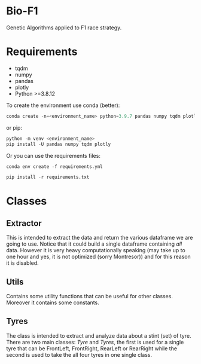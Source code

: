 # Bio-F1
Genetic Algorithms applied to F1 race strategy.

# Requirements
- tqdm
- numpy
- pandas
- plotly
- Python >=3.8.12

To create the environment use conda (better):
```python
conda create -n=<environment_name> python=3.9.7 pandas numpy tqdm plotly
```
or pip:
```python
python -m venv <environment_name> 
pip install -U pandas numpy tqdm plotly
```

Or you can use the requirements files:
```python
conda env create -f requirements.yml
```
```python
pip install -r requirements.txt
```

# Classes
## Extractor
This is intended to extract the data and return the various dataframe we are going to use. Notice that it could build a single dataframe containing *all* data. However it is very heavy computationally speaking (may take up to one hour and yes, it is not optimized (sorry Montresor)) and for this reason it is disabled.

## Utils
Contains some utility functions that can be useful for other classes. Moreover it contains some constants.

## Tyres
The class is intended to extract and analyze data about a stint (set) of tyre. There are two main classes: *Tyre* and *Tyres*, the first is used for a single tyre that can be FrontLeft, FrontRight, RearLeft or RearRight while the second is used to take the all four tyres in one single class.

